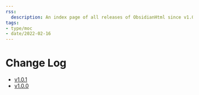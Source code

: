 ```yaml
---
rss:
  description: An index page of all releases of ObsidianHtml since v1.0.0.
tags:
- type/moc
- date/2022-02-16
---
```

   
# Change Log   
   
- [v1.0.1](../Changelog/v1.0.1.md)   
- [v1.0.0](../Changelog/v1.0.0.md)